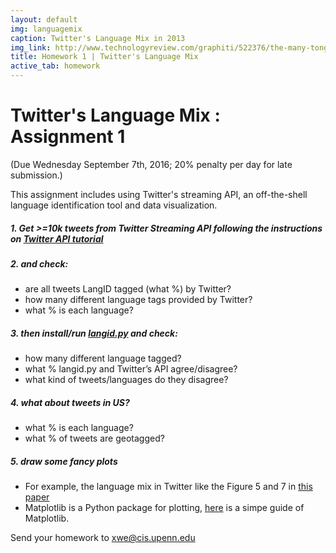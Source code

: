 ```yaml
---
layout: default
img: languagemix
caption: Twitter's Language Mix in 2013  
img_link: http://www.technologyreview.com/graphiti/522376/the-many-tongues-of-twitter/
title: Homework 1 | Twitter's Language Mix
active_tab: homework
---
```




Twitter's Language Mix <span class="text-muted">: Assignment 1</span> 
=============================================================

(Due Wednesday September 7th, 2016; 20% penalty per day for late submission.)

This assignment includes using Twitter's streaming API, an off-the-shell language identification tool and data visualization.

##### 1. Get >=10k tweets from Twitter Streaming API following the instructions on [Twitter API tutorial](/twittertutorial.html) 

##### 2. and check:
- are all tweets LangID tagged (what %) by Twitter?
- how many different language tags provided by Twitter?
- what % is each language?

##### 3. then install/run [langid.py](https://github.com/saffsd/langid.py) and check:
- how many different language tagged?
- what % langid.py and Twitter’s API agree/disagree?
- what kind of tweets/languages do they disagree?

##### 4. what about tweets in US?
- what % is each language?
- what % of tweets are geotagged?

##### 5. draw some fancy plots 
- For example, the language mix in Twitter like the Figure 5 and 7 in [this paper](http://journals.plos.org/plosone/article?id=10.1371/journal.pone.0061981)
- Matplotlib is a Python package for plotting, [here](http://matplotlib.org/users/pyplot_tutorial.html) is a simpe guide of Matplotlib. 


Send your homework to xwe@cis.upenn.edu






